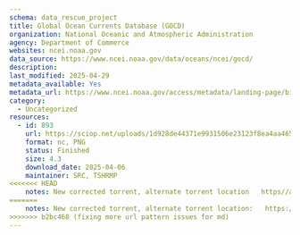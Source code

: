 ```yaml
---
schema: data_rescue_project 
title: Global Ocean Currents Database (GOCD)
organization: National Oceanic and Atmospheric Administration
agency: Department of Commerce
websites: ncei.noaa.gov
data_source: https://www.ncei.noaa.gov/data/oceans/ncei/gocd/
description: 
last_modified: 2025-04-29
metadata_available: Yes
metadata_url: https://www.ncei.noaa.gov/access/metadata/landing-page/bin/iso?id=gov.noaa.nodc:NCEI-GOCD
category:
  - Uncategorized
resources:
  - id: 893
    url: https://sciop.net/uploads/1d928de44371e9931506e23123f8ea4aa465e3f4
    format: nc, PNG
    status: Finished
    size: 4.3
    download_date: 2025-04-06
    maintainer: SRC, TSHRMP
<<<<<<< HEAD
    notes: New corrected torrent, alternate torrent location   https//academictorrents.com/details/1d928de44371e9931506e23123f8ea4aa465e3f4
=======
    notes: New corrected torrent, alternate torrent location:   https://academictorrents.com/details/1d928de44371e9931506e23123f8ea4aa465e3f4
>>>>>>> b2bc468 (fixing more url pattern issues for md)
---
```

